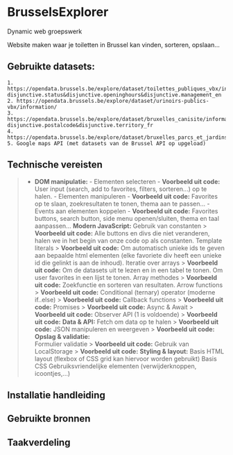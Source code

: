# BrusselsExplorer
Dynamic web groepswerk

Website maken waar je toiletten in Brussel kan vinden, sorteren, opslaan...

## Gebruikte datasets: 
    1. https://opendata.brussels.be/explore/dataset/toilettes_publiques_vbx/information/?disjunctive.status&disjunctive.openinghours&disjunctive.management_en
    2. https://opendata.brussels.be/explore/dataset/urinoirs-publics-vbx/information/
    3. https://opendata.brussels.be/explore/dataset/bruxelles_canisite/information/?disjunctive.postalcode&disjunctive.territory_fr
    4. https://opendata.brussels.be/explore/dataset/bruxelles_parcs_et_jardins/information/
    5. Google maps API (met datasets van de Brussel API op upgeload)

## Technische vereisten
>    - **DOM manipulatie:**
>           - Elementen selecteren
>               - **Voorbeeld uit code:** User input (search, add to favorites, filters, sorteren...) op te halen.
>           - Elementen manipuleren
>               - **Voorbeeld uit code:** Favorites op te slaan, zoekresultaten te tonen, thema aan te passen...
>           - Events aan elementen koppelen
>               - **Voorbeeld uit code:** Favorites buttons, search button, side menu openen/sluiten, thema en taal aanpassen...
>    **Modern JavaScript:**
>        Gebruik van constanten
>            > **Voorbeeld uit code:** Alle buttons en divs die niet veranderen, halen we in het begin van onze code op als constanten.
>        Template literals
>            > **Voorbeeld uit code:** Om automatisch unieke ids te geven aan bepaalde html elementen (elke favoriete div heeft een unieke id die gelinkt is aan de inhoud).
>        Iteratie over arrays
>            > **Voorbeeld uit code:** Om de datasets uit te lezen en in een tabel te tonen. Om user favorites in een lijst te tonen.
>        Array methodes
>            > **Voorbeeld uit code:** Zoekfunctie en sorteren van resultaten.
>        Arrow functions
>            > **Voorbeeld uit code:**
>        Conditional (ternary) operator (moderne if..else)
>            > **Voorbeeld uit code:**
>        Callback functions
>            > **Voorbeeld uit code:**
>        Promises
>            > **Voorbeeld uit code:**
>        Async & Await
>            > **Voorbeeld uit code:**
>        Observer API (1 is voldoende)
>            > **Voorbeeld uit code:**
>    **Data & API:** 
>        Fetch om data op te halen
>            > **Voorbeeld uit code:**
>        JSON manipuleren en weergeven
>            > **Voorbeeld uit code:**
>    **Opslag & validatie:**  
>        Formulier validatie
>            > **Voorbeeld uit code:**
>        Gebruik van LocalStorage
>            > **Voorbeeld uit code:**
>    **Styling & layout:**
>        Basis HTML layout (flexbox of CSS grid kan hiervoor worden gebruikt)
>        Basis CSS
>        Gebruiksvriendelijke elementen (verwijderknoppen, icoontjes,...)

## Installatie handleiding

## Gebruikte bronnen

## Taakverdeling


